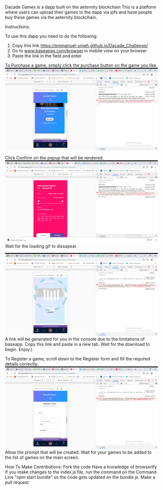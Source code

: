 Dacade Games is a dapp built on the aeternity blockchain
This is a platform where users can upload their games to the dapp via ipfs and have people buy these games via the aeternity blockchain.

Instructions:

To use this dapp you need to do the following:
1. Copy this link https://emmanuel-umeh.github.io/Dacade_Challenge/ 
2. Go to www.baseapps.com/browser in mobile view on your browser
3. Paste the link in the field and enter


To Purchase a game, simply click the purchase button on the game you like.
![Screenshots!](assets/img/screenshots/buynow.png "Screenshots")

 
Click Confirm on the popup that will be rendered.
![Screenshots!](assets/img/screenshots/popup.png "Screenshots")
Wait for the loading gif to dissapear.

![Screenshots!](assets/img/screenshots/purchasing.png "Screenshots")
A link will be generated for you in the console due to the limitations of baseapp.
Copy this link and paste in a new tab.
Wait for the download to begin.
Enjoy:)


To Register a game, scroll down to the Register form and fill the required details correctly.
![Screenshots!](assets/img/screenshots/register.png "Screenshots")
Allow the prompt that will be created. 
Wait for your games to be added to the list of games on the main screen.


How To Make Contributions:
Fork the code
Have a knowledge of browserify
If you make changes to the index.js file, run the command on the Command Line "npm start bundle" so the code gets updated on the bundle.js.
Make a pull request
